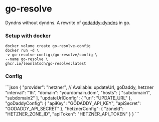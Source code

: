 # go-resolve

Dyndns without dyndns. A rewrite of [godaddy-dyndns](https://github.com/leonlatsch/godaddy-dyndns) in go.

### Setup with docker

```
docker volume create go-resolve-config
docker run -d \ 
-v go-resolve-config:/go-resolve/config \
--name go-resolve \
ghcr.io/leonlatsch/go-resolve:latest
```

### Config

´´´json
{
    "provider": "hetzner", // Available: updateUrl, goDaddy, hetzner
    "interval": "1h",
    "domain": "yourdomain.dom",
    "hosts": [
        "subdomain1",
        "subdomain2"
    ],
    "updateUrlConfig": {
        "url": "UPDATE_URL"
    },
    "goDaddyConfig": {
        "apiKey": "GODADDY_API_KEY",
        "apiSecret": "GODADDY_API_SECRET"
    },
    "hetznerConfig": {
        "zoneId": "HETZNER_ZONE_ID",
        "apiToken": "HETZNER_API_TOKEN"
    }
}
´´´
